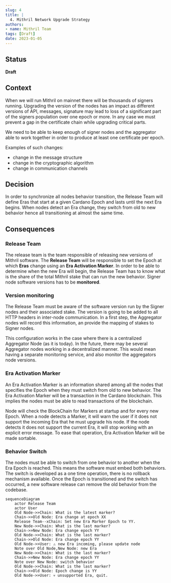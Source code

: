```yaml
---
slug: 4
title: |
  4. Mithril Network Upgrade Strategy
authors:
- name: Mithril Team
tags: [Draft]
date: 2023-01-05
---
```


## Status

**Draft**

## Context

When we will run Mithril on mainnet there will be thousands of signers running. Upgrading the version of the nodes has an impact as different versions of API, messages, signature may lead to loss of a significant part of the signers population over one epoch or more. In any case we must prevent a gap in the certificate chain while upgrading critical parts.

We need to be able to keep enough of signer nodes and the aggregator able to work together in order to produce at least one certificate per epoch.

Examples of such changes:

 * change in the message structure
 * change in the cryptographic algorithm
 * change in communication channels

## Decision

In order to synchronize all nodes behavior transition, the Release Team will define Eras that start at a given Cardano Epoch and lasts until the next Era begins. When nodes detect an Era change, they switch from old to new behavior hence all transitioning at almost the same time.

## Consequences

### Release Team

The release team is the team responsible of releasing new versions of Mithril software. The **Release Team** will be responsible to set the Epoch at which **Eras** change using an **Era Activation Marker**. In order to be able to determine when the new Era will begin, the Release Team has to know what is the share of the total Mithril stake that can run the new behavior. Signer node software versions has to be **monitored**.

### Version monitoring

The Release Team must be aware of the software version run by the Signer nodes and their associated stake. The version is going to be added to all HTTP headers in inter-node communication. In a first step, the Aggregator nodes will record this information, an provide the mapping of stakes to Signer nodes.

This configuration works in the case where there is a centralized Aggregator Node (as it is today). In the future, there may be several Aggregator nodes working in a decentralized manner. This would mean having a separate monitoring service, and also monitor the aggregators node versions.

### Era Activation Marker

An Era Activation Marker is an information shared among all the nodes that specifies the Epoch when they must switch from old to new behavior. The Era Activation Marker will be a transaction in the Cardano blockchain. This implies the nodes must be able to read transactions of the blockchain.

Node will check the BlockChain for Markers at startup and for every new Epoch. When a node detects a Marker, it will warn the user if it does not support the incoming Era that he must upgrade his node. If the node detects it does not support the current Era, it will stop working with an explicit error message. To ease that operation, Era Activation Marker will be made sortable.

### Behavior Switch

The nodes must be able to switch from one behavior to another when the Era Epoch is reached. This means the software must embed both behaviors. The switch is developed as a one time operation, there is no rollback mechanism available. Once the Epoch is transitioned and the switch has occurred, a new software release can remove the old behavior from the codebase.

```mermaid
sequenceDiagram
    actor Release Team
    actor User
    Old Node->>Chain: What is the latest marker?
    Chain->>Old Node: Era change at epoch XX
    Release Team--xChain: Set new Era Marker Epoch to YY.
    New Node->>Chain: What is the last marker?
    Chain->>New Node: Era change epoch YY
    Old Node->>Chain: What is the last marker?
    Chain->>Old Node: Era change epoch YY
    Old Node->>User: ⚠️ new Era incoming, please update node
    Note over Old Node,New Node: new Era
    New Node->>Chain: What is the last marker?
    Chain->>New Node: Era change epoch YY
    Note over New Node: switch behavior
    Old Node->>Chain: What is the last marker?
    Chain->>Old Node: Epoch change is YY
    Old Node->>User: 💀 unsupported Era, quit.
```
